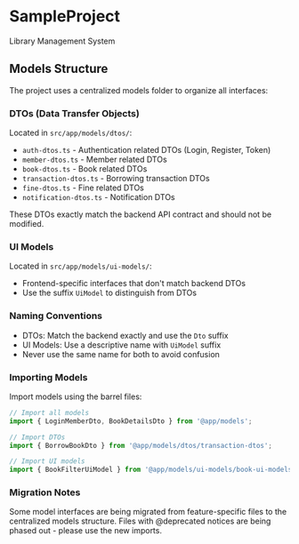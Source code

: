 # SampleProject
Library Management System

## Models Structure

The project uses a centralized models folder to organize all interfaces:

### DTOs (Data Transfer Objects)

Located in `src/app/models/dtos/`:

- `auth-dtos.ts` - Authentication related DTOs (Login, Register, Token)
- `member-dtos.ts` - Member related DTOs
- `book-dtos.ts` - Book related DTOs
- `transaction-dtos.ts` - Borrowing transaction DTOs
- `fine-dtos.ts` - Fine related DTOs
- `notification-dtos.ts` - Notification DTOs

These DTOs exactly match the backend API contract and should not be modified.

### UI Models

Located in `src/app/models/ui-models/`:

- Frontend-specific interfaces that don't match backend DTOs
- Use the suffix `UiModel` to distinguish from DTOs

### Naming Conventions

- DTOs: Match the backend exactly and use the `Dto` suffix
- UI Models: Use a descriptive name with `UiModel` suffix
- Never use the same name for both to avoid confusion

### Importing Models

Import models using the barrel files:

```typescript
// Import all models
import { LoginMemberDto, BookDetailsDto } from '@app/models';

// Import DTOs
import { BorrowBookDto } from '@app/models/dtos/transaction-dtos';

// Import UI models
import { BookFilterUiModel } from '@app/models/ui-models/book-ui-models';
```

### Migration Notes

Some model interfaces are being migrated from feature-specific files to the centralized models structure. Files with @deprecated notices are being phased out - please use the new imports.
